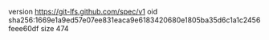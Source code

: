 version https://git-lfs.github.com/spec/v1
oid sha256:1669e1a9ed57e07ee831eaca9e6183420680e1805ba35d6c1a1c2456feee60df
size 474
